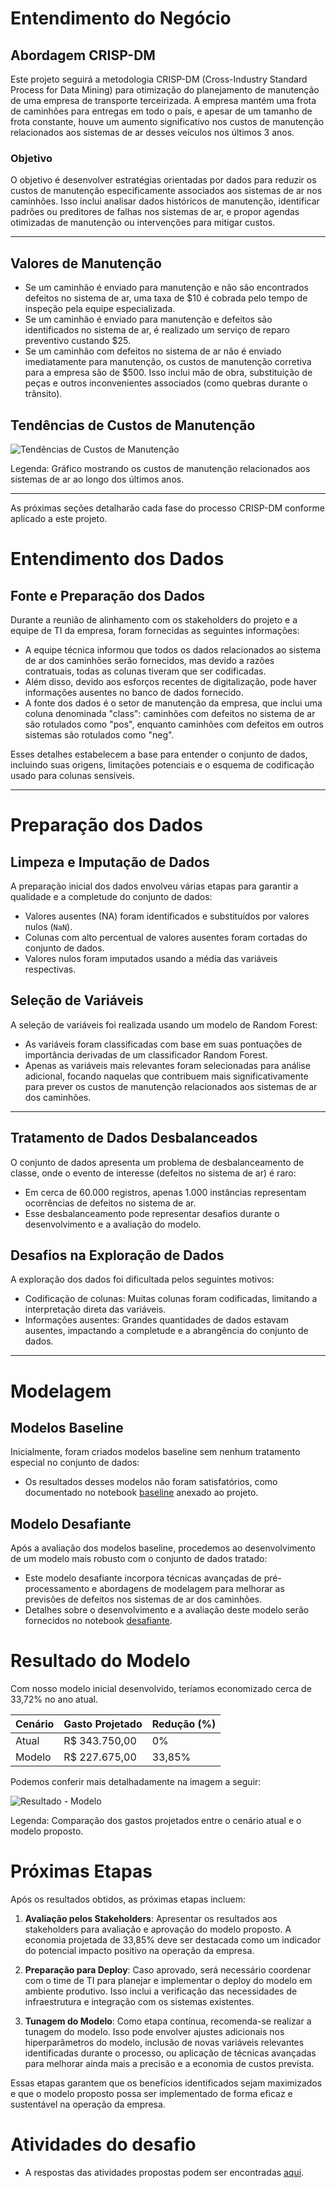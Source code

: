 # Entendimento do Negócio

## Abordagem CRISP-DM

Este projeto seguirá a metodologia CRISP-DM (Cross-Industry Standard Process for Data Mining) para otimização do planejamento de manutenção de uma empresa de transporte terceirizada. A empresa mantém uma frota de caminhões para entregas em todo o país, e apesar de um tamanho de frota constante, houve um aumento significativo nos custos de manutenção relacionados aos sistemas de ar desses veículos nos últimos 3 anos.

### Objetivo

O objetivo é desenvolver estratégias orientadas por dados para reduzir os custos de manutenção especificamente associados aos sistemas de ar nos caminhões. Isso inclui analisar dados históricos de manutenção, identificar padrões ou preditores de falhas nos sistemas de ar, e propor agendas otimizadas de manutenção ou intervenções para mitigar custos.

---
## Valores de Manutenção

- Se um caminhão é enviado para manutenção e não são encontrados defeitos no sistema de ar, uma taxa de $10 é cobrada pelo tempo de inspeção pela equipe especializada.
- Se um caminhão é enviado para manutenção e defeitos são identificados no sistema de ar, é realizado um serviço de reparo preventivo custando $25.
- Se um caminhão com defeitos no sistema de ar não é enviado imediatamente para manutenção, os custos de manutenção corretiva para a empresa são de $500. Isso inclui mão de obra, substituição de peças e outros inconvenientes associados (como quebras durante o trânsito).

## Tendências de Custos de Manutenção

![Tendências de Custos de Manutenção](Imagens/Custo%20por%20ano.jpg)

Legenda: Gráfico mostrando os custos de manutenção relacionados aos sistemas de ar ao longo dos últimos anos.

---

As próximas seções detalharão cada fase do processo CRISP-DM conforme aplicado a este projeto.

# Entendimento dos Dados

## Fonte e Preparação dos Dados

Durante a reunião de alinhamento com os stakeholders do projeto e a equipe de TI da empresa, foram fornecidas as seguintes informações:

- A equipe técnica informou que todos os dados relacionados ao sistema de ar dos caminhões serão fornecidos, mas devido a razões contratuais, todas as colunas tiveram que ser codificadas.
- Além disso, devido aos esforços recentes de digitalização, pode haver informações ausentes no banco de dados fornecido.
- A fonte dos dados é o setor de manutenção da empresa, que inclui uma coluna denominada "class": caminhões com defeitos no sistema de ar são rotulados como "pos", enquanto caminhões com defeitos em outros sistemas são rotulados como "neg".

Esses detalhes estabelecem a base para entender o conjunto de dados, incluindo suas origens, limitações potenciais e o esquema de codificação usado para colunas sensíveis.

---

# Preparação dos Dados

## Limpeza e Imputação de Dados

A preparação inicial dos dados envolveu várias etapas para garantir a qualidade e a completude do conjunto de dados:

- Valores ausentes (NA) foram identificados e substituídos por valores nulos (`NaN`).
- Colunas com alto percentual de valores ausentes foram cortadas do conjunto de dados.
- Valores nulos foram imputados usando a média das variáveis respectivas.

## Seleção de Variáveis

A seleção de variáveis foi realizada usando um modelo de Random Forest:

- As variáveis foram classificadas com base em suas pontuações de importância derivadas de um classificador Random Forest.
- Apenas as variáveis mais relevantes foram selecionadas para análise adicional, focando naquelas que contribuem mais significativamente para prever os custos de manutenção relacionados aos sistemas de ar dos caminhões.

---

## Tratamento de Dados Desbalanceados

O conjunto de dados apresenta um problema de desbalanceamento de classe, onde o evento de interesse (defeitos no sistema de ar) é raro:

- Em cerca de 60.000 registros, apenas 1.000 instâncias representam ocorrências de defeitos no sistema de ar.
- Esse desbalanceamento pode representar desafios durante o desenvolvimento e a avaliação do modelo.

## Desafios na Exploração de Dados

A exploração dos dados foi dificultada pelos seguintes motivos:

- Codificação de colunas: Muitas colunas foram codificadas, limitando a interpretação direta das variáveis.
- Informações ausentes: Grandes quantidades de dados estavam ausentes, impactando a completude e a abrangência do conjunto de dados.

---

# Modelagem

## Modelos Baseline

Inicialmente, foram criados modelos baseline sem nenhum tratamento especial no conjunto de dados:

- Os resultados desses modelos não foram satisfatórios, como documentado no notebook [baseline](Códigos/1_BIX_Technical_Challenge_Modelo_Baseline.ipynb) anexado ao projeto.

## Modelo Desafiante

Após a avaliação dos modelos baseline, procedemos ao desenvolvimento de um modelo mais robusto com o conjunto de dados tratado:

- Este modelo desafiante incorpora técnicas avançadas de pré-processamento e abordagens de modelagem para melhorar as previsões de defeitos nos sistemas de ar dos caminhões.
- Detalhes sobre o desenvolvimento e a avaliação deste modelo serão fornecidos no notebook [desafiante](Códigos/3_BIX_Technical_Challenge_Modelo_Desafiante.ipynb).

# Resultado do Modelo

Com nosso modelo inicial desenvolvido, teríamos economizado cerca de 33,72% no ano atual.

| Cenário    | Gasto Projetado    	| Redução (%) 	|
|------------|---------------------	|-------------	|
| Atual      | R$ 343.750,00      	| 0%          	|
| Modelo     | R$ 227.675,00      	| 33,85%      	|

Podemos conferir mais detalhadamente na imagem a seguir:

![Resultado - Modelo](Imagens/Resultado%20-%20Modelo.jpg)

Legenda: Comparação dos gastos projetados entre o cenário atual e o modelo proposto.


# Próximas Etapas

Após os resultados obtidos, as próximas etapas incluem:

1. **Avaliação pelos Stakeholders**: Apresentar os resultados aos stakeholders para avaliação e aprovação do modelo proposto. A economia projetada de 33,85% deve ser destacada como um indicador do potencial impacto positivo na operação da empresa.

2. **Preparação para Deploy**: Caso aprovado, será necessário coordenar com o time de TI para planejar e implementar o deploy do modelo em ambiente produtivo. Isso inclui a verificação das necessidades de infraestrutura e integração com os sistemas existentes.

3. **Tunagem do Modelo**: Como etapa contínua, recomenda-se realizar a tunagem do modelo. Isso pode envolver ajustes adicionais nos hiperparâmetros do modelo, inclusão de novas variáveis relevantes identificadas durante o processo, ou aplicação de técnicas avançadas para melhorar ainda mais a precisão e a economia de custos prevista.

Essas etapas garantem que os benefícios identificados sejam maximizados e que o modelo proposto possa ser implementado de forma eficaz e sustentável na operação da empresa.

# Atividades do desafio

- A respostas das atividades propostas podem ser encontradas [aqui](Dados/Challenge%20Activities.docx).

